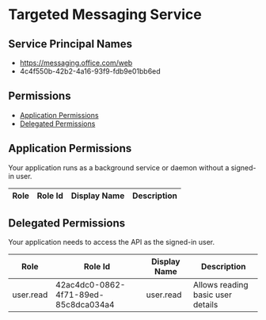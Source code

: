 # Targeted Messaging Service
## Service Principal Names
- https://messaging.office.com/web
- 4c4f550b-42b2-4a16-93f9-fdb9e01bb6ed

 ## Permissions
- [Application Permissions](#application-permissions)
- [Delegated Permissions](#delegated-permissions)

## Application Permissions
Your application runs as a background service or daemon without a signed-in user.

| Role | Role Id | Display Name | Description |
|---|---|---|---|

## Delegated Permissions
Your application needs to access the API as the signed-in user. 

| Role | Role Id | Display Name | Description |
|---|---|---|---|
| user.read | 42ac4dc0-0862-4f71-89ed-85c8dca034a4 | user.read | Allows reading basic user details |

